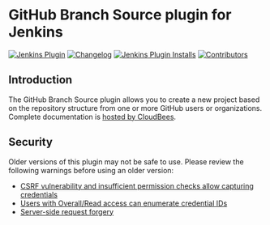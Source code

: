 # GitHub Branch Source plugin for Jenkins

[![Jenkins Plugin](https://img.shields.io/jenkins/plugin/v/github-branch-source)](https://plugins.jenkins.io/github-branch-source)
[![Changelog](https://img.shields.io/github/v/tag/jenkinsci/github-branch-source-plugin?label=changelog)](https://github.com/jenkinsci/github-branch-source/blob/master/CHANGELOG.md)
[![Jenkins Plugin Installs](https://img.shields.io/jenkins/plugin/i/github-branch-source?color=blue)](https://plugins.jenkins.io/github-branch-source)
[![Contributors](https://img.shields.io/github/contributors/jenkinsci/github-branch-source-plugin.svg)](https://github.com/jenkinsci/github-branch-source/contributors)

## Introduction
The GitHub Branch Source plugin allows you to create a new project based on the repository structure from one or more 
GitHub users or organizations. Complete documentation is 
[hosted by CloudBees](https://docs.cloudbees.com/docs/admin-resources/latest/plugins/github-branch-source).

## Security
<aside class="warning">
Older versions of this plugin may not be safe to use. Please review the following warnings before using an older version:

-    [CSRF vulnerability and insufficient permission checks allow capturing credentials](https://jenkins.io/security/advisory/2017-07-10/)
-    [Users with Overall/Read access can enumerate credential IDs](https://jenkins.io/security/advisory/2017-07-10/)
-    [Server-side request forgery](https://jenkins.io/security/advisory/2018-06-04/#SECURITY-806)
</aside>
